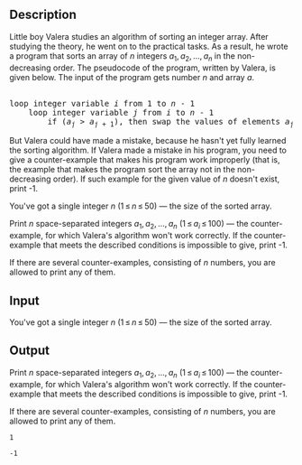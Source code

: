 ## Description

<div><p>Little boy Valera studies an algorithm of sorting an integer array. After studying the theory, he went on to the practical tasks. As a result, he wrote a program that sorts an array of <span class="tex-span"><i>n</i></span> integers <span class="tex-span"><i>a</i><sub class="lower-index">1</sub>, <i>a</i><sub class="lower-index">2</sub>, ..., <i>a</i><sub class="lower-index"><i>n</i></sub></span> in the non-decreasing order. The pseudocode of the program, written by Valera, is given below. The input of the program gets number <span class="tex-span"><i>n</i></span> and array <span class="tex-span"><i>a</i></span>.</p><pre class="verbatim"><br>loop integer variable <span class="tex-span"><i>i</i></span> from <span class="tex-span">1</span> to <span class="tex-span"><i>n</i> - 1</span><br>&nbsp;&nbsp;&nbsp;&nbsp;loop integer variable <span class="tex-span"><i>j</i></span> from <span class="tex-span"><i>i</i></span> to <span class="tex-span"><i>n</i> - 1</span><br>&nbsp;&nbsp;&nbsp;&nbsp;&nbsp;&nbsp;&nbsp;&nbsp;if <span class="tex-span">(<i>a</i><sub class="lower-index"><i>j</i></sub> &gt; <i>a</i><sub class="lower-index"><i>j</i> + 1</sub>)</span>, then swap the values of elements <span class="tex-span"><i>a</i><sub class="lower-index"><i>j</i></sub></span> and <span class="tex-span"><i>a</i><sub class="lower-index"><i>j</i> + 1</sub></span><br></pre><p>But Valera could have made a mistake, because he hasn't yet fully learned the sorting algorithm. If Valera made a mistake in his program, you need to give a counter-example that makes his program work improperly (that is, the example that makes the program sort the array not in the non-decreasing order). If such example for the given value of <span class="tex-span"><i>n</i></span> doesn't exist, print -1.</p></div><div class="input-specification"><p>You've got a single integer <span class="tex-span"><i>n</i></span> <span class="tex-span">(1 ≤ <i>n</i> ≤ 50)</span> — the size of the sorted array.</p></div><div class="output-specification"><p>Print <span class="tex-span"><i>n</i></span> space-separated integers <span class="tex-span"><i>a</i><sub class="lower-index">1</sub>, <i>a</i><sub class="lower-index">2</sub>, ..., <i>a</i><sub class="lower-index"><i>n</i></sub></span> <span class="tex-span">(1 ≤ <i>a</i><sub class="lower-index"><i>i</i></sub> ≤ 100</span>) — the counter-example, for which Valera's algorithm won't work correctly. If the counter-example that meets the described conditions is impossible to give, print -1.</p><p>If there are several counter-examples, consisting of <span class="tex-span"><i>n</i></span> numbers, you are allowed to print any of them.</p></div>

## Input

<p>You've got a single integer <span class="tex-span"><i>n</i></span> <span class="tex-span">(1 ≤ <i>n</i> ≤ 50)</span> — the size of the sorted array.</p>

## Output

<p>Print <span class="tex-span"><i>n</i></span> space-separated integers <span class="tex-span"><i>a</i><sub class="lower-index">1</sub>, <i>a</i><sub class="lower-index">2</sub>, ..., <i>a</i><sub class="lower-index"><i>n</i></sub></span> <span class="tex-span">(1 ≤ <i>a</i><sub class="lower-index"><i>i</i></sub> ≤ 100</span>) — the counter-example, for which Valera's algorithm won't work correctly. If the counter-example that meets the described conditions is impossible to give, print -1.</p><p>If there are several counter-examples, consisting of <span class="tex-span"><i>n</i></span> numbers, you are allowed to print any of them.</p>





```input1
1

```




```output1
-1

```


